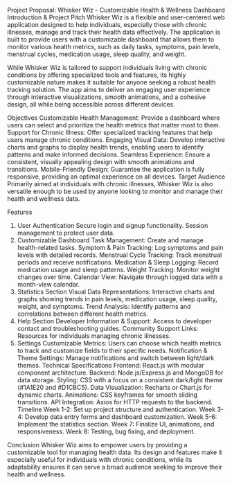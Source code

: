 Project Proposal: Whisker Wiz - Customizable Health & Wellness Dashboard
Introduction & Project Pitch
Whisker Wiz is a flexible and user-centered web application designed to help individuals, especially those with chronic illnesses, manage and track their health data effectively. The application is built to provide users with a customizable dashboard that allows them to monitor various health metrics, such as daily tasks, symptoms, pain levels, menstrual cycles, medication usage, sleep quality, and weight.

While Whisker Wiz is tailored to support individuals living with chronic conditions by offering specialized tools and features, its highly customizable nature makes it suitable for anyone seeking a robust health tracking solution. The app aims to deliver an engaging user experience through interactive visualizations, smooth animations, and a cohesive design, all while being accessible across different devices.

Objectives
Customizable Health Management: Provide a dashboard where users can select and prioritize the health metrics that matter most to them.
Support for Chronic Illness: Offer specialized tracking features that help users manage chronic conditions.
Engaging Visual Data: Develop interactive charts and graphs to display health trends, enabling users to identify patterns and make informed decisions.
Seamless Experience: Ensure a consistent, visually appealing design with smooth animations and transitions.
Mobile-Friendly Design: Guarantee the application is fully responsive, providing an optimal experience on all devices.
Target Audience
Primarily aimed at individuals with chronic illnesses, Whisker Wiz is also versatile enough to be used by anyone looking to monitor and manage their health and wellness data.

Features
1. User Authentication
Secure login and signup functionality.
Session management to protect user data.
2. Customizable Dashboard
Task Management: Create and manage health-related tasks.
Symptom & Pain Tracking: Log symptoms and pain levels with detailed records.
Menstrual Cycle Tracking: Track menstrual periods and receive notifications.
Medication & Sleep Logging: Record medication usage and sleep patterns.
Weight Tracking: Monitor weight changes over time.
Calendar View: Navigate through logged data with a month-view calendar.
3. Statistics Section
Visual Data Representations: Interactive charts and graphs showing trends in pain levels, medication usage, sleep quality, weight, and symptoms.
Trend Analysis: Identify patterns and correlations between different health metrics.
4. Help Section
Developer Information & Support: Access to developer contact and troubleshooting guides.
Community Support Links: Resources for individuals managing chronic illnesses.
5. Settings
Customizable Metrics: Users can choose which health metrics to track and customize fields to their specific needs.
Notification & Theme Settings: Manage notifications and switch between light/dark themes.
Technical Specifications
Frontend: React.js with modular component architecture.
Backend: Node.js/Express.js and MongoDB for data storage.
Styling: CSS with a focus on a consistent dark/light theme (#1A1E20 and #D1CBC5).
Data Visualization: Recharts or Chart.js for dynamic charts.
Animations: CSS keyframes for smooth sliding transitions.
API Integration: Axios for HTTP requests to the backend.
Timeline
Week 1-2: Set up project structure and authentication.
Week 3-4: Develop data entry forms and dashboard customization.
Week 5-6: Implement the statistics section.
Week 7: Finalize UI, animations, and responsiveness.
Week 8: Testing, bug fixing, and deployment.

Conclusion
Whisker Wiz aims to empower users by providing a customizable tool for managing health data. Its design and features make it especially useful for individuals with chronic conditions, while its adaptability ensures it can serve a broad audience seeking to improve their health and wellness.
